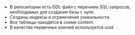 - В репозитории есть DDL-файл с перечнем SQL-запросов, необходимых для создания базы с нуля.
- Созданы индексы и ограничения уникальности.
- Все таблицы находятся в схеме content.
- В качестве первичных ключей используется uuid.
